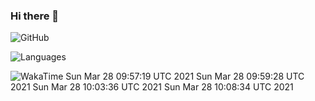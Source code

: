 ### Hi there 👋

![GitHub](https://github-readme-stats.vercel.app/api?username=mac2000&count_private=true&hide_title=true)

![Languages](https://github-readme-stats.vercel.app/api/top-langs/?username=mac2000&hide_title=true)


![WakaTime](https://github-readme-stats.vercel.app/api/wakatime?username=mac&hide_title=true)
Sun Mar 28 09:57:19 UTC 2021
Sun Mar 28 09:59:28 UTC 2021
Sun Mar 28 10:03:36 UTC 2021
Sun Mar 28 10:08:34 UTC 2021
